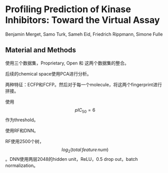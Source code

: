 # Profiling Prediction of Kinase Inhibitors: Toward the Virtual Assay

Benjamin Merget, Samo Turk, Sameh Eid, Friedrich Rippmann, Simone Fulle

## Material and Methods

使用三个数据集，Proprietary, Open 和 这两个数据集的整合。

后续的chemical space使用PCA进行分析。

两种特征：ECFP和FCFP。然后对于每一个molecule，将这两个fingerprint进行拼接。

使用$$pIC_{50} = 6$$作为threshold。

使用RF和DNN。

RF使用2500个树，$$log_2(total\, feature\, num)$$。DNN使用两层2048的hidden unit，ReLU，0.5 drop out，batch normalization。